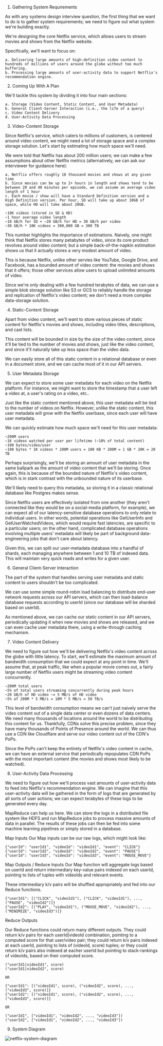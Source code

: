 1. Gathering System Requirements

As with any systems design interview question, the first thing that we want to do is to gather system requirements; we need to figure out what system we're building exactly.

We're designing the core Netflix service, which allows users to stream movies and shows from the Netflix website.

Specifically, we'll want to focus on:

    a. Delivering large amounts of high-definition video content to hundreds of millions of users around the globe without too much buffering.
    b. Processing large amounts of user-activity data to support Netflix's recommendation engine.

2. Coming Up With A Plan

We'll tackle this system by dividing it into four main sections:

    a. Storage (Video Content, Static Content, and User Metadata)
    b. General Client-Server Interaction (i.e., the life of a query)
    c. Video Content Delivery
    d. User-Activity Data Processing

3. Video-Content Storage

Since Netflix's service, which caters to millions of customers, is centered around video content, we might need a lot of storage space and a complex storage solution. Let's start by estimating how much space we'll need.

We were told that Netflix has about 200 million users; we can make a few assumptions about other Netflix metrics (alternatively, we can ask our interviewer for guidance here):

    a. Netflix offers roughly 10 thousand movies and shows at any given time
    b. Since movies can be up to 2+ hours in length and shows tend to be between 20 and 40 minutes per episode, we can assume an average video length of 1 hour
    c. Each movie / show will have a Standard Definition version and a High Definition version. Per hour, SD will take up about 10GB of space, while HD will take about 20GB.

    ~10K videos (stored in SD & HD)
    ~1 hour average video length
    ~10 GB/h for SD + ~20 GB/h for HD = 30 GB/h per video
    ~30 GB/h * 10K videos = 300,000 GB = 300 TB

This number highlights the importance of estimations. Naively, one might think that Netflix stores many petabytes of video, since its core product revolves around video content; but a simple back-of-the-napkin estimation shows us that it actually stores a very modest amount of video.

This is because Netflix, unlike other servies like YouTube, Google Drive, and Facebook, has a bounded amount of video content: the movies and shows that it offers; those other services allow users to upload unlimited amounts of video.

Since we're only dealing with a few hundred terabytes of data, we can use a simple blob storage solution like S3 or GCS to reliably handle the storage and replication of Netflix's video content; we don't need a more complex data-storage solution.

4. Static-Content Storage

Apart from video content, we'll want to store various pieces of static content for Netflix's movies and shows, including video titles, descriptions, and cast lists.

This content will be bounded in size by the size of the video content, since it'll be tied to the number of movies and shows, just like the video content, and since it'll naturally take up less space than the video data.

We can easily store all of this static content in a relational database or even in a document store, and we can cache most of it in our API servers.

5. User Metadata Storage

We can expect to store some user metadata for each video on the Netflix platform. For instance, we might want to store the timestamp that a user left a video at, a user's rating on a video, etc..

Just like the static content mentioned above, this user metadata will be tied to the number of videos on Netflix. However, unlike the static content, this user metadata will grow with the Netflix userbase, since each user will have user metadata.

We can quickly estimate how much space we'll need for this user metadata:

    ~200M users
    ~1K videos watched per user per lifetime (~10% of total content)
    ~100 bytes/video/user
    ~100 bytes * 1K videos * 200M users = 100 KB * 200M = 1 GB * 20K = 20 TB

Perhaps surprisingly, we'll be storing an amount of user metadata in the same ballpark as the amount of video content that we'll be storing. Once again, this is because of the bounded nature of Netflix's video content, which is in stark contrast with the unbounded nature of its userbase.

We'll likely need to query this metadata, so storing it in a classic relational database like Postgres makes sense.

Since Netflix users are effectively isolated from one another (they aren't connected like they would be on a social-media platform, for example), we can expect all of our latency-sensitive database operations to only relate to individual users. In other words, potential operations like GetUserInfo and GetUserWatchedVideos, which would require fast latencies, are specific to a particular users; on the other hand, complicated database operations involving multiple users' metadata will likely be part of background data-engineering jobs that don't care about latency.

Given this, we can split our user-metadata database into a handful of shards, each managing anywhere between 1 and 10 TB of indexed data. This will maintain very quick reads and writes for a given user.

6. General Client-Server Interaction

The part of the system that handles serving user metadata and static content to users shouldn't be too complicated.

We can use some simple round-robin load balancing to distribute end-user network requests across our API servers, which can then load-balance database requests according to userId (since our database will be sharded based on userId).

As mentioned above, we can cache our static content in our API servers, periodically updating it when new movies and shows are released, and we can even cache user metadata there, using a write-through caching mechanism.

7. Video Content Delivery

We need to figure out how we'll be delivering Netflix's video content across the globe with little latency. To start, we'll estimate the maximum amount of bandwidth consumption that we could expect at any point in time. We'll assume that, at peak traffic, like when a popular movie comes out, a fairly large number of Netflix users might be streaming video content concurrently.

    ~200M total users
    ~5% of total users streaming concurrently during peak hours
    ~20 GB/h of HD video ~= 5 MB/s of HD video
    ~5% of 200M * 5 MB/s = 10M * 5 MB/s = 50 TB/s 

This level of bandwidth consumption means we can't just naively serve the video content out of a single data center or even dozens of data centers. We need many thousands of locations around the world to be distributing this content for us. Thankfully, CDNs solve this precise problem, since they have many thousands of Points of Presence around the world. We can thus use a CDN like Cloudflare and serve our video content out of the CDN's PoPs.

Since the PoPs can't keep the entirety of Netflix's video content in cache, we can have an external service that periodically repopulates CDN PoPs with the most important content (the movies and shows most likely to be watched).

8. User-Activity Data Processing

We need to figure out how we'll process vast amounts of user-activity data to feed into Netflix's recommendation engine. We can imagine that this user-activity data will be gathered in the form of logs that are generated by all sorts of user actions; we can expect terabytes of these logs to be generated every day.

MapReduce can help us here. We can store the logs in a distributed file system like HDFS and run MapReduce jobs to process massive amounts of data in parallel. The results of these jobs can then be fed into some machine learning pipelines or simply stored in a database.

Map Inputs
Our Map inputs can be our raw logs, which might look like:

    {"userId": "userId1", "videoId": "videoId1", "event": "CLICK"}
    {"userId": "userId2", "videoId": "videoId2", "event": "PAUSE"}
    {"userId": "userId3", "videoId": "videoId3", "event": "MOUSE_MOVE"}

Map Outputs / Reduce Inputs
Our Map function will aggregate logs based on userId and return intermediary key-value pairs indexed on each userId, pointing to lists of tuples with videoIds and relevant events.

These intermediary k/v pairs will be shuffled appropriately and fed into our Reduce functions.

    {"userId1": [("CLICK", "videoId1"), ("CLICK", "videoId1"), ..., ("PAUSE", "videoId2")]}
    {"userId2": [("PLAY", "videoId1"), ("MOUSE_MOVE", "videoId2"), ..., ("MINIMIZE", "videoId3")]}

Reduce Outputs

Our Reduce functions could return many different outputs. They could return k/v pairs for each userId|videoId combination, pointing to a computed score for that user/video pair; they could return k/v pairs indexed at each userId, pointing to lists of (videoId, score) tuples; or they could return k/v pairs also indexed at eacher userId but pointing to stack-rankings of videoIds, based on their computed score.

    ("userId1|videoId1", score)
    ("userId1|videoId2", score)

    OR

    {"userId1": [("videoId1", score), ("videoId2", score), ..., ("videoId3", score)]}
    {"userId2": [("videoId1", score), ("videoId2", score), ..., ("videoId3", score)]}  

    OR

    ("userId1", ["videoId1", "videoId2", ..., "videoId3"])
    ("userId2", ["videoId1", "videoId2", ..., "videoId3"])

9. System Diagram

![netflix-system-diagram](netflix-system-diagram.svg)